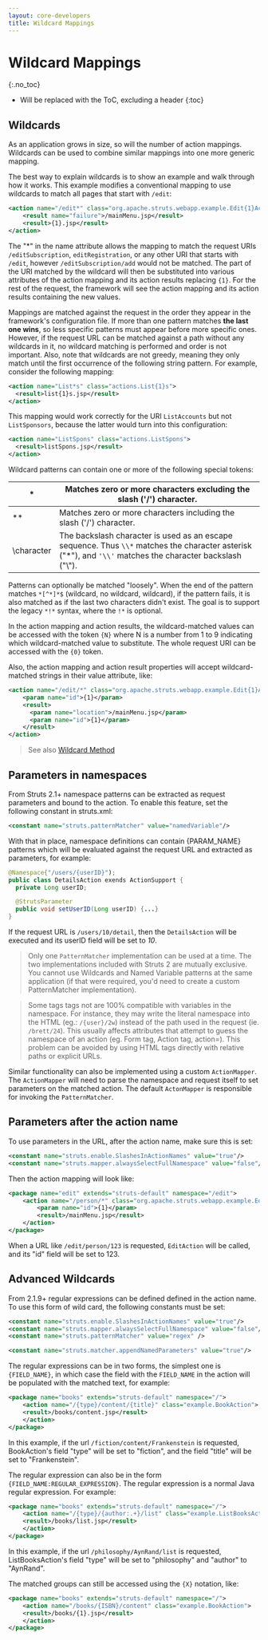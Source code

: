 ```yaml
---
layout: core-developers
title: Wildcard Mappings
---
```


# Wildcard Mappings
{:.no_toc}

* Will be replaced with the ToC, excluding a header
{:toc}

## Wildcards

As an application grows in size, so will the number of action mappings. Wildcards can be used to combine similar 
mappings into one more generic mapping.

The best way to explain wildcards is to show an example and walk through how it works. This example modifies 
a conventional mapping to use wildcards to match all pages that start with `/edit`:

```xml
<action name="/edit*" class="org.apache.struts.webapp.example.Edit{1}Action">
    <result name="failure">/mainMenu.jsp</result>
    <result>{1}.jsp</result>
</action>
```

The "*" in the name attribute allows the mapping to match the request URIs `/editSubscription`, `editRegistration`, 
or any other URI that starts with `/edit`, however `/editSubscription/add` would not be matched. The part of the URI 
matched by the wildcard will then be substituted into various attributes of the action mapping and its action results 
replacing `{1}`. For the rest of the request, the framework will see the action mapping and its action results containing 
the new values.

Mappings are matched against the request in the order they appear in the framework's configuration file. If more than 
one pattern matches **the last one wins**, so less specific patterns must appear before more specific ones. However, 
if the request URL can be matched against a path without any wildcards in it, no wildcard matching is performed 
and order is not important. Also, note that wildcards are not greedy, meaning they only match until the first 
occurrence of the following string pattern.  For example, consider the following mapping:

```xml
<action name="List*s" class="actions.List{1}s">
  <result>list{1}s.jsp</result>
</action>
```

This mapping would work correctly for the URI `ListAccounts` but not `ListSponsors`, because the latter would turn into 
this configuration:

```xml
<action name="ListSpons" class="actions.ListSpons">
  <result>listSpons.jsp</result>
</action>
```

Wildcard patterns can contain one or more of the following special tokens:

|*|Matches zero or more characters excluding the slash ('/') character.|
|-|--------------------------------------------------------------------|
|**|Matches zero or more characters including the slash ('/') character.|
|\\character|The backslash character is used as an escape sequence. Thus `\\*` matches the character asterisk ("*"), and `'\\'` matches the character backslash ("\\").|

Patterns can optionally be matched "loosely". When the end of the pattern matches `*[^*]*$` (wildcard, no wildcard, 
wildcard), if the pattern fails, it is also matched as if the last two characters didn't exist. The goal is to support 
the legacy `*!*` syntax, where the `!*` is optional.

In the action mapping and action results, the wildcard-matched values can be accessed with the token `{N}` where N is 
a number from 1 to 9 indicating which wildcard-matched value to substitute. The whole request URI can be accessed with 
the `{0}` token.

Also, the action mapping and action result properties will accept wildcard-matched strings in their value attribute, like:

```xml
<action name="/edit/*" class="org.apache.struts.webapp.example.Edit{1}Action">
    <param name="id">{1}</param>
    <result>
      <param name="location">/mainMenu.jsp</param>
      <param name="id">{1}</param> 
    </result>
</action>
```

> See also [Wildcard Method](../getting-started/wildcard-method-selection)

## Parameters in namespaces

From Struts 2.1+ namespace patterns can be extracted as request parameters and bound to the action. To enable this 
feature, set the following constant in struts.xml:

```xml
<constant name="struts.patternMatcher" value="namedVariable"/>
```

With that in place, namespace definitions can contain {PARAM_NAME} patterns which will be evaluated against the request 
URL and extracted as parameters, for example:

```java
@Namespace{"/users/{userID}");
public class DetailsAction exends ActionSupport {
  private Long userID;

  @StrutsParameter
  public void setUserID(Long userID) {...}
}
```

If the request URL is `/users/10/detail`, then the `DetailsAction` will be executed and its userID field will be set 
to _10_. 

> Only one `PatternMatcher` implementation can be used at a time.  The two implementations included with Struts 2 are 
> mutually exclusive.  You cannot use Wildcards and Named Variable patterns at the same application (if that were required, 
> you'd need to create a custom PatternMatcher implementation).

> Some tags tags not are 100% compatible with variables in the namespace. For instance, they may write the literal 
> namespace into the HTML (eg.: `/{user}/2w`) instead of the path used in the request (ie. `/brett/24`).  This usually 
> affects attributes that attempt to guess the namespace of an action (eg. Form tag, Action tag, action=). This problem 
> can be avoided by using HTML tags directly with relative paths or explicit URLs.

Similar functionality can also be implemented using a custom `ActionMapper`. The `ActionMapper` will need to parse 
the namespace and request itself to set parameters on the matched action.  The default `ActonMapper` is responsible 
for invoking the `PatternMatcher`.

## Parameters after the action name

To use parameters in the URL, after the action name, make sure this is set:

```xml
<constant name="struts.enable.SlashesInActionNames" value="true"/>
<constant name="struts.mapper.alwaysSelectFullNamespace" value="false"/>
```

Then the action mapping will look like:

```xml
<package name="edit" extends="struts-default" namespace="/edit">
    <action name="/person/*" class="org.apache.struts.webapp.example.EditAction">
        <param name="id">{1}</param>
        <result>/mainMenu.jsp</result>
    </action>   
</package>
```

When a URL like `/edit/person/123` is requested, `EditAction` will be called, and its "id" field will be set to 123. 

## Advanced Wildcards

From 2.1.9+ regular expressions can be defined defined in the action name. To use this form of wild card, the following 
constants must be set:

```xml
<constant name="struts.enable.SlashesInActionNames" value="true"/>
<constant name="struts.mapper.alwaysSelectFullNamespace" value="false"/>
<constant name="struts.patternMatcher" value="regex" />

<constant name="struts.matcher.appendNamedParameters" value="true"/>   <!-- Required from 2.5.25+ -->
```

The regular expressions can be in two forms, the simplest one is `{FIELD_NAME}`, in which case the field with 
the `FIELD_NAME` in the action will be populated with the matched text, for example:

```xml
<package name="books" extends="struts-default" namespace="/">
    <action name="/{type}/content/{title}" class="example.BookAction">
	<result>/books/content.jsp</result>
    </action>
</package>
```

In this example, if the url `/fiction/content/Frankenstein` is requested, BookAction's field "type" will be set to 
"fiction", and the field "title" will be set to "Frankenstein". 

The regular expression can also be in the form `{FIELD_NAME:REGULAR_EXPRESSION}`. The regular expression is a normal 
Java regular expression. For example:

```xml
<package name="books" extends="struts-default" namespace="/">
    <action name="/{type}/{author:.+}/list" class="example.ListBooksAction">
	<result>/books/list.jsp</result>
    </action>
</package>
```

In this example, if the url `/philosophy/AynRand/list` is requested, ListBooksAction's field "type" will be set to 
"philosophy" and "author" to "AynRand". 

The matched groups can still be accessed using the `{X}` notation, like:

```xml
<package name="books" extends="struts-default" namespace="/">
    <action name="/books/{ISBN}/content" class="example.BookAction">
	<result>/books/{1}.jsp</result>
    </action>
</package>
```
